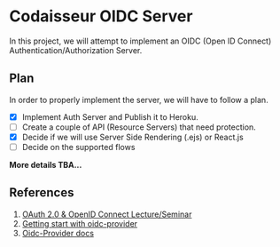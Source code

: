 # Codaisseur OIDC Server

In this project, we will attempt to implement an OIDC (Open ID Connect) Authentication/Authorization Server.

## Plan
In order to properly implement the server, we will have to follow a plan.

- [x] Implement Auth Server and Publish it to Heroku.
- [ ] Create a couple of API (Resource Servers) that need protection.
- [x] Decide if we will use Server Side Rendering (.ejs) or React.js
- [ ] Decide on the supported flows 

**More details TBA...**

## References
1. [OAuth 2.0 & OpenID Connect Lecture/Seminar](https://www.youtube.com/watch?v=996OiexHze0)
2. [Getting start with oidc-provider](https://www.scottbrady91.com/OpenID-Connect/Getting-Started-with-oidc-provider)
3. [Oidc-Provider docs](https://github.com/panva/node-oidc-provider/tree/master/docs) 